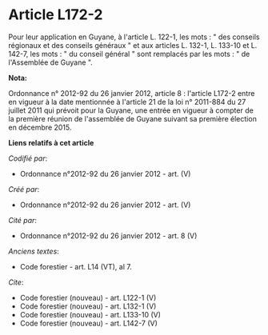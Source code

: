 # Article L172-2

Pour leur application en Guyane, à l'article L. 122-1, les mots : " des conseils régionaux et des conseils généraux " et aux
articles L. 132-1, L. 133-10 et L. 142-7, les mots : " du conseil général " sont remplacés par les mots : " de l'Assemblée de
Guyane ".

**Nota:**

Ordonnance n° 2012-92 du 26 janvier 2012, article 8 : l'article L172-2 entre en vigueur à la date mentionnée à l'article 21
de la loi n° 2011-884 du 27 juillet 2011 qui prévoit pour la Guyane, une entrée en vigueur à compter de la première réunion
de l'assemblée de Guyane suivant sa première élection en décembre 2015.

**Liens relatifs à cet article**

_Codifié par_:

  - Ordonnance n°2012-92 du 26 janvier 2012 - art. (V)

_Créé par_:

  - Ordonnance n°2012-92 du 26 janvier 2012 - art. (V)

_Cité par_:

  - Ordonnance n°2012-92 du 26 janvier 2012 - art. 8 (V)

_Anciens textes_:

  - Code forestier - art. L14 (VT), al 7.

_Cite_:

  - Code forestier (nouveau) - art. L122-1 (V)
  - Code forestier (nouveau) - art. L132-1 (V)
  - Code forestier (nouveau) - art. L133-10 (V)
  - Code forestier (nouveau) - art. L142-7 (V)

